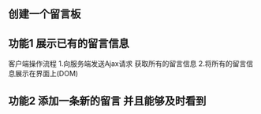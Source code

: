 ## 创建一个留言板 

## 功能1 展示已有的留言信息

客户端操作流程
    1.向服务端发送Ajax请求 获取所有的留言信息
    2.将所有的留言信息展示在界面上(DOM)

## 功能2 添加一条新的留言 并且能够及时看到